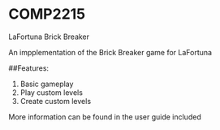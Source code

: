 # COMP2215
LaFortuna Brick Breaker


An impplementation of the Brick Breaker game for LaFortuna

##Features:
1. Basic gameplay
2. Play custom levels
3. Create custom levels


More information can be found in the user guide included
